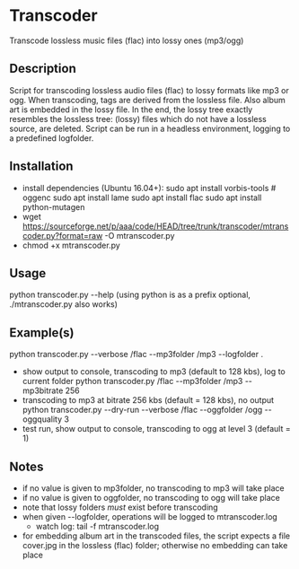 # Transcoder
Transcode lossless music files (flac) into lossy ones (mp3/ogg)

## Description
Script for transcoding lossless audio files (flac) to lossy formats like mp3 or ogg. When transcoding, tags are derived 
from the lossless file. Also album art is embedded in the lossy file. In the end, the lossy tree exactly resembles the
lossless tree: (lossy) files which do not have a lossless source, are deleted. Script can be run in a headless environment, 
logging to a predefined logfolder.

## Installation 
- install dependencies (Ubuntu 16.04+):
  sudo apt install vorbis-tools  # oggenc
  sudo apt install lame 
  sudo apt install flac 
  sudo apt install python-mutagen
- wget https://sourceforge.net/p/aaa/code/HEAD/tree/trunk/transcoder/mtranscoder.py?format=raw -O mtranscoder.py
- chmod +x mtranscoder.py

## Usage
python transcoder.py --help
(using python is as a prefix optional, ./mtranscoder.py also works)

## Example(s)
python transcoder.py --verbose <music folder>/flac --mp3folder <music folder>/mp3 --logfolder .
- show output to console, transcoding to mp3 (default to 128 kbs), log to current folder
python transcoder.py <music folder>/flac --mp3folder <music folder>/mp3 --mp3bitrate 256
- transcoding to mp3 at bitrate 256 kbs (default = 128 kbs), no output
python transcoder.py --dry-run --verbose <music folder>/flac --oggfolder <music folder>/ogg --oggquality 3
- test run, show output to console, transcoding to ogg at level 3 (default = 1) 

## Notes
- if no value is given to mp3folder, no transcoding to mp3 will take place
- if no value is given to oggfolder, no transcoding to ogg will take place
- note that lossy folders *must* exist before transcoding
- when given --logfolder, operations will be logged to mtranscoder.log
  - watch log: tail -f <logfolder>mtranscoder.log   
- for embedding album art in the transcoded files, the script expects a file cover.jpg 
  in the lossless (flac) folder; otherwise no embedding can take place
